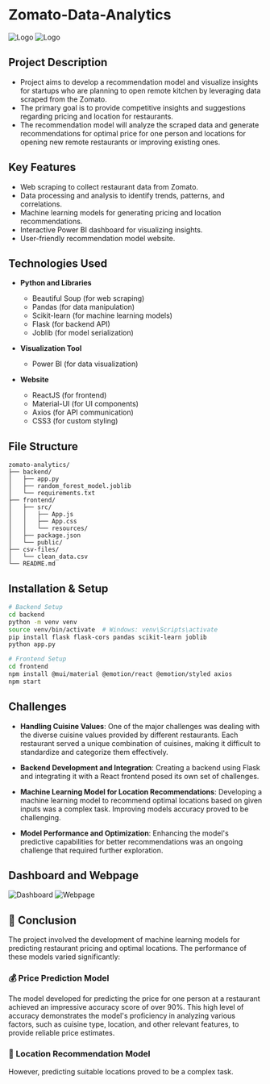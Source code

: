 # Zomato-Data-Analytics

![Logo](https://i.ibb.co/Jx1dQqY/Screenshot-53.jpg)
![Logo](https://i.ibb.co/ccj0mFMd/download.png)

## Project Description

- Project aims to develop a recommendation model and visualize insights for startups who are planning to open remote kitchen by leveraging data scraped from the Zomato.
- The primary goal is to provide competitive insights and suggestions regarding pricing and location for restaurants.
- The recommendation model will analyze the scraped data and generate recommendations for optimal price for one person and locations for opening new remote restaurants or improving existing ones.

## Key Features

- Web scraping to collect restaurant data from Zomato.
- Data processing and analysis to identify trends, patterns, and correlations.
- Machine learning models for generating pricing and location recommendations.
- Interactive Power BI dashboard for visualizing insights.
- User-friendly recommendation model website.

## Technologies Used

- **Python and Libraries**
  * Beautiful Soup (for web scraping)
  * Pandas (for data manipulation)
  * Scikit-learn (for machine learning models)
  * Flask (for backend API)
  * Joblib (for model serialization)

- **Visualization Tool**
  * Power BI (for data visualization)

- **Website**
  * ReactJS (for frontend)
  * Material-UI (for UI components)
  * Axios (for API communication)
  * CSS3 (for custom styling)

## File Structure

```
zomato-analytics/
├── backend/
│   ├── app.py
│   ├── random_forest_model.joblib
│   └── requirements.txt
├── frontend/
│   ├── src/
│   │   ├── App.js
│   │   ├── App.css
│   │   └── resources/
│   ├── package.json
│   └── public/
├── csv-files/
│   └── clean_data.csv
└── README.md
```

## Installation & Setup

```bash
# Backend Setup
cd backend
python -m venv venv
source venv/bin/activate  # Windows: venv\Scripts\activate
pip install flask flask-cors pandas scikit-learn joblib
python app.py

# Frontend Setup
cd frontend
npm install @mui/material @emotion/react @emotion/styled axios
npm start
```

## Challenges

- **Handling Cuisine Values**: One of the major challenges was dealing with the diverse cuisine values provided by different restaurants. Each restaurant served a unique combination of cuisines, making it difficult to standardize and categorize them effectively.

- **Backend Development and Integration**: Creating a backend using Flask and integrating it with a React frontend posed its own set of challenges.

- **Machine Learning Model for Location Recommendations**: Developing a machine learning model to recommend optimal locations based on given inputs was a complex task. Improving models accuracy proved to be challenging.

- **Model Performance and Optimization**: Enhancing the model's predictive capabilities for better recommendations was an ongoing challenge that required further exploration.

## Dashboard and Webpage

![Dashboard](https://i.ibb.co/MMDmwc2/Screenshot-56.jpg)
![Webpage](https://i.ibb.co/m5F64vR5/Screenshot-2025-09-11-022319.png)

## 🎯 Conclusion

The project involved the development of machine learning models for predicting restaurant pricing and optimal locations. The performance of these models varied significantly:

### 💰 Price Prediction Model

The model developed for predicting the price for one person at a restaurant achieved an impressive accuracy score of over 90%. This high level of accuracy demonstrates the model's proficiency in analyzing various factors, such as cuisine type, location, and other relevant features, to provide reliable price estimates.

### 📍 Location Recommendation Model

However, predicting suitable locations proved to be a complex task.
